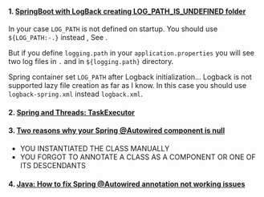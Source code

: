 #### 1. [SpringBoot with LogBack creating LOG_PATH_IS_UNDEFINED folder](https://stackoverflow.com/questions/25251983/springboot-with-logback-creating-log-path-is-undefined-folder)
  In your case `LOG_PATH` is not defined on startup. You should use `${LOG_PATH:-.}` instead , See . 
    
  But if you define `logging.path` in your `application.properties` you will see two log files in `.` and in `${logging.path}` directory.  

  Spring container set `LOG_PATH` after Logback initialization... Logback is not supported lazy file creation as far as I know. In this case you should use `logback-spring.xml` instead `logback.xml`.

#### 2. [Spring and Threads: TaskExecutor](https://egkatzioura.com/2017/10/25/spring-and-threads-taskexecutor/)

#### 3. [Two reasons why your Spring @Autowired component is null](https://www.moreofless.co.uk/spring-mvc-java-autowired-component-null-repository-service/)
- YOU INSTANTIATED THE CLASS MANUALLY
- YOU FORGOT TO ANNOTATE A CLASS AS A COMPONENT OR ONE OF ITS DESCENDANTS

#### 4. [Java: How to fix Spring @Autowired annotation not working issues](https://technology.amis.nl/2018/02/22/java-how-to-fix-spring-autowired-annotation-not-working-issues/)
